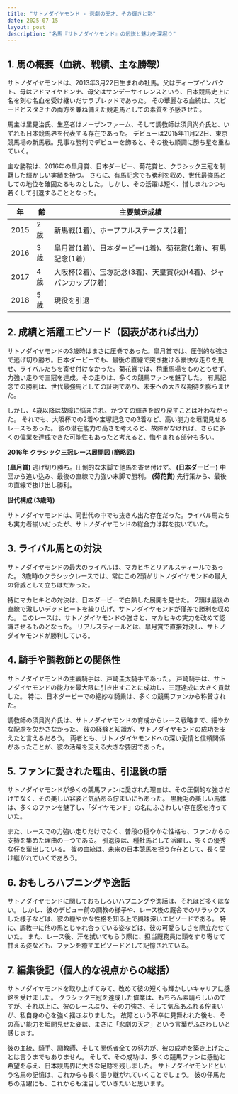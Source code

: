 ```yaml
---
title: "サトノダイヤモンド - 悲劇の天才、その輝きと影"
date: 2025-07-15
layout: post
description: "名馬『サトノダイヤモンド』の伝説と魅力を深堀り"
---
```


## 1. 馬の概要（血統、戦績、主な勝鞍）

サトノダイヤモンドは、2013年3月22日生まれの牡馬。父はディープインパクト、母はアドマイヤドンナ、母父はサンデーサイレンスという、日本競馬史上に名を刻む名血を受け継いだサラブレッドであった。  その華麗なる血統は、スピードとスタミナの両方を兼ね備えた競走馬としての素質を予感させた。

馬主は里見治氏、生産者はノーザンファーム、そして調教師は須貝尚介氏と、いずれも日本競馬界を代表する存在であった。  デビューは2015年11月22日、東京競馬場の新馬戦。見事な勝利でデビューを飾ると、その後も順調に勝ち星を重ねていく。

主な勝鞍は、2016年の皐月賞、日本ダービー、菊花賞と、クラシック三冠を制覇した輝かしい実績を持つ。  さらに、有馬記念でも勝利を収め、世代最強馬としての地位を確固たるものとした。  しかし、その活躍は短く、惜しまれつつも若くして引退することとなった。


| 年 | 齢 | 主要競走成績 |
|---|---|---|
| 2015 | 2歳 | 新馬戦(1着)、ホープフルステークス(2着) |
| 2016 | 3歳 | 皐月賞(1着)、日本ダービー(1着)、菊花賞(1着)、有馬記念(1着) |
| 2017 | 4歳 | 大阪杯(2着)、宝塚記念(3着)、天皇賞(秋)(4着)、ジャパンカップ(7着) |
| 2018 | 5歳 |  現役を引退 |


## 2. 成績と活躍エピソード（図表があれば出力）

サトノダイヤモンドの3歳時はまさに圧巻であった。皐月賞では、圧倒的な強さで逃げ切り勝ち。日本ダービーでも、最後の直線で突き抜ける豪快な走りを見せ、ライバルたちを寄せ付けなかった。菊花賞では、稍重馬場をものともせず、力強い走りで三冠を達成。その走りは、多くの競馬ファンを魅了した。  有馬記念での勝利は、世代最強馬としての証明であり、未来への大きな期待を膨らませた。

しかし、4歳以降は故障に悩まされ、かつての輝きを取り戻すことは叶わなかった。  それでも、大阪杯での2着や宝塚記念での3着など、高い能力を垣間見せるレースもあった。  彼の潜在能力の高さを考えると、故障がなければ、さらに多くの偉業を達成できた可能性もあったと考えると、悔やまれる部分も多い。


**2016年 クラシック三冠レース展開図 (簡略図)**

**(皐月賞)**  逃げ切り勝ち。圧倒的な末脚で他馬を寄せ付けず。
**(日本ダービー)**  中団から追い込み、最後の直線で力強い末脚で勝利。
**(菊花賞)**  先行策から、最後の直線で抜け出し勝利。


**世代構成 (3歳時)**

サトノダイヤモンドは、同世代の中でも抜きん出た存在だった。ライバル馬たちも実力者揃いだったが、サトノダイヤモンドの総合力は群を抜いていた。


## 3. ライバル馬との対決

サトノダイヤモンドの最大のライバルは、マカヒキとリアルスティールであった。  3歳時のクラシックレースでは、常にこの2頭がサトノダイヤモンドの最大の脅威として立ちはだかった。

特にマカヒキとの対決は、日本ダービーで白熱した展開を見せた。  2頭は最後の直線で激しいデッドヒートを繰り広げ、サトノダイヤモンドが僅差で勝利を収めた。  このレースは、サトノダイヤモンドの強さと、マカヒキの実力を改めて認識させるものとなった。  リアルスティールとは、皐月賞で直接対決し、サトノダイヤモンドが勝利している。


## 4. 騎手や調教師との関係性

サトノダイヤモンドの主戦騎手は、戸崎圭太騎手であった。  戸崎騎手は、サトノダイヤモンドの能力を最大限に引き出すことに成功し、三冠達成に大きく貢献した。  特に、日本ダービーでの絶妙な騎乗は、多くの競馬ファンから称賛された。

調教師の須貝尚介氏は、サトノダイヤモンドの育成からレース戦略まで、細やかな配慮を欠かさなかった。  彼の経験と知識が、サトノダイヤモンドの成功を支えたと言えるだろう。  両者とも、サトノダイヤモンドへの深い愛情と信頼関係があったことが、彼の活躍を支える大きな要因であった。


## 5. ファンに愛された理由、引退後の話

サトノダイヤモンドが多くの競馬ファンに愛された理由は、その圧倒的な強さだけでなく、その美しい容姿と気品ある佇まいにもあった。  黒鹿毛の美しい馬体は、多くのファンを魅了し、「ダイヤモンド」の名にふさわしい存在感を持っていた。

また、レースでの力強い走りだけでなく、普段の穏やかな性格も、ファンからの支持を集めた理由の一つである。  引退後は、種牡馬として活躍し、多くの優秀な仔を輩出している。  彼の血統は、未来の日本競馬を担う存在として、長く受け継がれていくであろう。


## 6. おもしろハプニングや逸話

サトノダイヤモンドに関しておもしろいハプニングや逸話は、それほど多くはない。  しかし、彼のデビュー前の調教の様子や、レース後の厩舎でのリラックスした様子などは、彼の穏やかな性格を知る上で興味深いエピソードである。  特に、調教中に他の馬とじゃれ合っている姿などは、彼の可愛らしさを際立たせていた。  また、レース後、汗を拭いてもらう際に、担当厩務員に頭をすり寄せて甘える姿なども、ファンを癒すエピソードとして記憶されている。


## 7. 編集後記（個人的な視点からの総括）

サトノダイヤモンドを取り上げてみて、改めて彼の短くも輝かしいキャリアに感銘を受けました。  クラシック三冠を達成した偉業は、もちろん素晴らしいのですが、それ以上に、彼のレースぶり、その力強さ、そして気品あふれる佇まいが、私自身の心を強く揺さぶりました。  故障という不幸に見舞われた後も、その高い能力を垣間見せた姿は、まさに「悲劇の天才」という言葉がふさわしいと感じます。

彼の血統、騎手、調教師、そして関係者全ての努力が、彼の成功を築き上げたことは言うまでもありません。  そして、その成功は、多くの競馬ファンに感動と希望を与え、日本競馬界に大きな足跡を残しました。  サトノダイヤモンドという名馬の記憶は、これからも長く語り継がれていくことでしょう。  彼の仔馬たちの活躍にも、これからも注目していきたいと思います。
